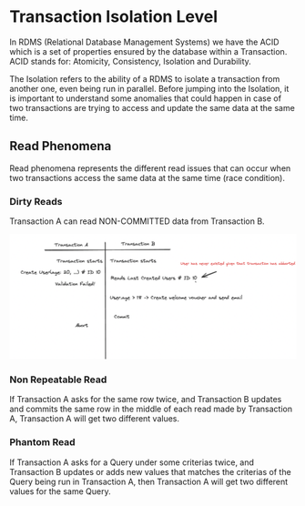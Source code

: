 # Transaction Isolation Level

In RDMS (Relational Database Management Systems) we have the ACID which is a set of properties ensured by the database within a Transaction.
ACID stands for: Atomicity, Consistency, Isolation and Durability.

The Isolation refers to the ability of a RDMS to isolate a transaction from another one, even being run in parallel. Before jumping into the Isolation, it is important to understand some anomalies that could happen in case of two transactions are trying to access and update the same data at the same time.

## Read Phenomena

Read phenomena represents the different read issues that can occur when two transactions access the same data at the same time (race condition).

### Dirty Reads
Transaction A can read NON-COMMITTED data from Transaction B.

![](./dirty-read.png)

### Non Repeatable Read
If Transaction A asks for the same row twice, and Transaction B updates and commits the same row in the middle of each read made by Transaction A, Transaction A will get two different values.

### Phantom Read
If Transaction A asks for a Query under some criterias twice, and Transaction B updates or adds new values that matches the criterias of the Query being run in Transaction A, then Transaction A will get two different values for the same Query.